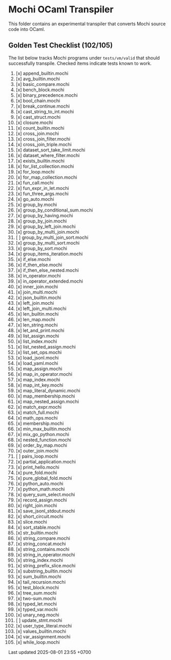 # Mochi OCaml Transpiler

This folder contains an experimental transpiler that converts Mochi source code into OCaml.

## Golden Test Checklist (102/105)

The list below tracks Mochi programs under `tests/vm/valid` that should successfully transpile. Checked items indicate tests known to work.

1. [x] append_builtin.mochi
2. [x] avg_builtin.mochi
3. [x] basic_compare.mochi
4. [x] bench_block.mochi
5. [x] binary_precedence.mochi
6. [x] bool_chain.mochi
7. [x] break_continue.mochi
8. [x] cast_string_to_int.mochi
9. [x] cast_struct.mochi
10. [x] closure.mochi
11. [x] count_builtin.mochi
12. [x] cross_join.mochi
13. [x] cross_join_filter.mochi
14. [x] cross_join_triple.mochi
15. [x] dataset_sort_take_limit.mochi
16. [x] dataset_where_filter.mochi
17. [x] exists_builtin.mochi
18. [x] for_list_collection.mochi
19. [x] for_loop.mochi
20. [x] for_map_collection.mochi
21. [x] fun_call.mochi
22. [x] fun_expr_in_let.mochi
23. [x] fun_three_args.mochi
24. [x] go_auto.mochi
25. [x] group_by.mochi
26. [x] group_by_conditional_sum.mochi
27. [x] group_by_having.mochi
28. [x] group_by_join.mochi
29. [x] group_by_left_join.mochi
30. [x] group_by_multi_join.mochi
31. [ ] group_by_multi_join_sort.mochi
32. [x] group_by_multi_sort.mochi
33. [x] group_by_sort.mochi
34. [x] group_items_iteration.mochi
35. [x] if_else.mochi
36. [x] if_then_else.mochi
37. [x] if_then_else_nested.mochi
38. [x] in_operator.mochi
39. [x] in_operator_extended.mochi
40. [x] inner_join.mochi
41. [x] join_multi.mochi
42. [x] json_builtin.mochi
43. [x] left_join.mochi
44. [x] left_join_multi.mochi
45. [x] len_builtin.mochi
46. [x] len_map.mochi
47. [x] len_string.mochi
48. [x] let_and_print.mochi
49. [x] list_assign.mochi
50. [x] list_index.mochi
51. [x] list_nested_assign.mochi
52. [x] list_set_ops.mochi
53. [x] load_jsonl.mochi
54. [x] load_yaml.mochi
55. [x] map_assign.mochi
56. [x] map_in_operator.mochi
57. [x] map_index.mochi
58. [x] map_int_key.mochi
59. [x] map_literal_dynamic.mochi
60. [x] map_membership.mochi
61. [x] map_nested_assign.mochi
62. [x] match_expr.mochi
63. [x] match_full.mochi
64. [x] math_ops.mochi
65. [x] membership.mochi
66. [x] min_max_builtin.mochi
67. [x] mix_go_python.mochi
68. [x] nested_function.mochi
69. [x] order_by_map.mochi
70. [x] outer_join.mochi
71. [ ] pairs_loop.mochi
72. [x] partial_application.mochi
73. [x] print_hello.mochi
74. [x] pure_fold.mochi
75. [x] pure_global_fold.mochi
76. [x] python_auto.mochi
77. [x] python_math.mochi
78. [x] query_sum_select.mochi
79. [x] record_assign.mochi
80. [x] right_join.mochi
81. [x] save_jsonl_stdout.mochi
82. [x] short_circuit.mochi
83. [x] slice.mochi
84. [x] sort_stable.mochi
85. [x] str_builtin.mochi
86. [x] string_compare.mochi
87. [x] string_concat.mochi
88. [x] string_contains.mochi
89. [x] string_in_operator.mochi
90. [x] string_index.mochi
91. [x] string_prefix_slice.mochi
92. [x] substring_builtin.mochi
93. [x] sum_builtin.mochi
94. [x] tail_recursion.mochi
95. [x] test_block.mochi
96. [x] tree_sum.mochi
97. [x] two-sum.mochi
98. [x] typed_let.mochi
99. [x] typed_var.mochi
100. [x] unary_neg.mochi
101. [ ] update_stmt.mochi
102. [x] user_type_literal.mochi
103. [x] values_builtin.mochi
104. [x] var_assignment.mochi
105. [x] while_loop.mochi

Last updated 2025-08-01 23:55 +0700
